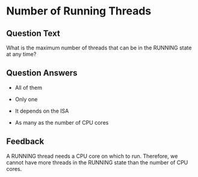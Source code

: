# Number of Running Threads

## Question Text

What is the maximum number of threads that can be in the RUNNING state at any time?

## Question Answers

- All of them

- Only one

- It depends on the ISA

+ As many as the number of CPU cores

## Feedback

A RUNNING thread needs a CPU core on which to run.
Therefore, we cannot have more threads in the RUNNING state than the number of CPU cores.
